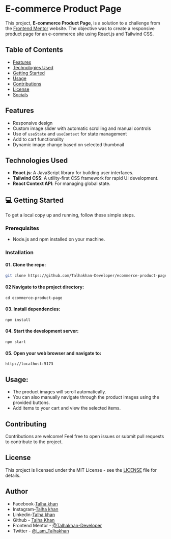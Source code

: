# E-commerce Product Page

This project, **E-commerce Product Page**, is a solution to a challenge from the [Frontend Mentor](https://www.frontendmentor.io/) website. The objective was to create a responsive product page for an e-commerce site using React.js and Tailwind CSS.

## Table of Contents

- [Features](#features)
- [Technologies Used](#technologies-used)
- [Getting Started](#getting-started)
- [Usage](#usage)
- [Contributions](#contributing)
- [License](#license)
- [Socials](#Author)

## Features

- Responsive design
- Custom image slider with automatic scrolling and manual controls
- Use of `useState` and `useContext` for state management
- Add to cart functionality
- Dynamic image change based on selected thumbnail

## Technologies Used

- **React.js**: A JavaScript library for building user interfaces.
- **Tailwind CSS**: A utility-first CSS framework for rapid UI development.
- **React Context API**: For managing global state.

## 💻 Getting Started

To get a local copy up and running, follow these simple steps.

### Prerequisites

- Node.js and npm installed on your machine.

### Installation

#### 01. Clone the repo:
```sh
git clone https://github.com/Talhakhan-Developer/ecommerce-product-page.git
```

#### 02 Navigate to the project directory:

```
cd ecommerce-product-page
```

#### 03. Install dependencies:

```npm
npm install
```

#### 04. Start the development server:

```npm
npm start
```

#### 05. Open your web browser and navigate to:

```
http://localhost:5173
```

## Usage:

- The product images will scroll automatically.
- You can also manually navigate through the product images using the provided buttons.
- Add items to your cart and view the selected items.

## Contributing

Contributions are welcome! Feel free to open issues or submit pull requests to contribute to the project.

## License

This project is licensed under the MIT License - see the [LICENSE](LICENSE) file for details.

## Author

- Facebook-[Talha khan](https://www.facebook.com/iamTalhaKhn/)
- Instagram-[Talha khan](https://www.instagram.com/i_am_talhakhan/)
- Linkedin-[Talha khan](https://linkedin.com/in/imtalhakhan)
- Github - [Talha Khan](https://github.com/Talhakhan-Developer)
- Frontend Mentor - [@Talhakhan-Developer](https://www.frontendmentor.io/profile/Talhakhan-Developer)
- Twitter - [@i_am_Talhakhan](https://twitter.com/i_am_Talhakhan)
